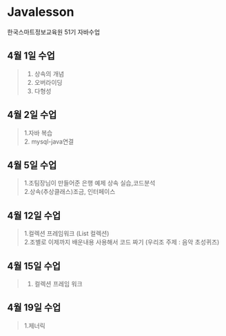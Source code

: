 # Javalesson
한국스마트정보교육원 51기 자바수업


## 4월 1일 수업

> 1. 상속의 개념<br>
> 2. 오버라이딩 <br>
> 3. 다형성

## 4월 2일 수업
> 1.자바 복습<br>
> 2. mysql-java연결

## 4월 5일 수업
> 1.조팀장님이 만들어준 은행 예제 상속 실습,코드분석<br>
> 2.상속(추상클래스)조금, 인터페이스

## 4월 12일 수업
> 1.컬렉션 프레임워크 (List 컬렉션) <br>
> 2.조별로 이제까지 배운내용 사용해서 코드 짜기 (우리조 주제 : 음악 초성퀴즈)

## 4월 15일 수업
> 1. 컬렉션 프레임 워크 <br>

## 4월 19일 수업
> 1.제너릭 <br>
